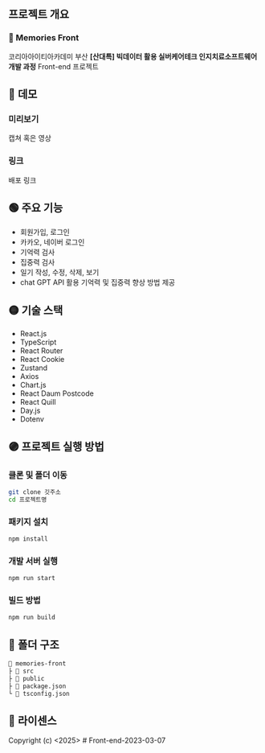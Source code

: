 ## 프로젝트 개요
### 🔴 Memories Front
코리아아이티아카데미 부산
**[산대특] 빅데이터 활용 실버케어테크 인지치료소프트웨어 개발 과정**
Front-end 프로젝트

## 🔵 데모
### 미리보기
캡쳐 혹은 영상
### 링크
배포 링크

## 🟢 주요 기능
- 회원가입, 로그인
- 카카오, 네이버 로그인
- 기억력 검사
- 집중력 검사
- 일기 작성, 수정, 삭제, 보기
- chat GPT API 활용 기억력 및 집중력 향상 방법 제공

## 🟡 기술 스택
- React.js
- TypeScript
- React Router 
- React Cookie
- Zustand
- Axios
- Chart.js
- React Daum Postcode
- React Quill
- Day.js
- Dotenv

## 🟣 프로젝트 실행 방법
### 클론 및 폴더 이동
```bash
git clone 깃주소
cd 프로젝트명
```


### 패키지 설치
```bash
npm install
```

### 개발 서버 실행
```bash
npm run start
```

### 빌드 방법
```bash
npm run build
```

## 📁 폴더 구조
```md
📂 memories-front
├ 📂 src
├ 📂 public
├ 📃 package.json
└ 📃 tsconfig.json
```

## 📑 라이센스
Copyright (c) <2025> <HSJ># Front-end-2023-03-07
